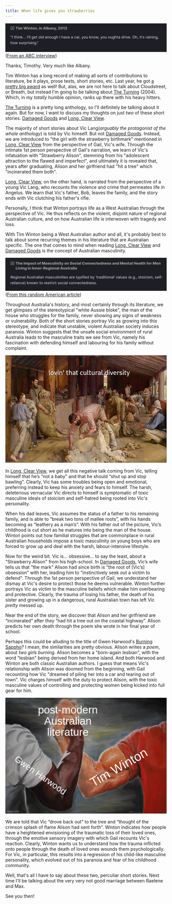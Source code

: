 ```yaml
---
title: When life gives you strawberries
---
```

![](../timwintonquote1.png)
([From an ABC interview](https://www.youtube.com/watch?v=DbVQT4ouwzc))

Thanks, Timothy. Very much like Albany.

Tim Winton has a long record of making all sorts of contributions to literature, be it plays, prose texts, short stories, etc. Last year, he got [a pretty big award](https://www.gg.gov.au/sites/default/files/2023-07/KB23%20-%20Honours%20List%20-%20Order%20of%20Australia%20%28General%20and%20Military%20Divisions%29%20Inc%20CHEYNE%20%282%29.pdf) as well! But, alas, we are not here to talk about Cloudstreet, or Breath, but instead I'm going to be talking about <u>The Turning</u> (2004). Which, in my *totally* humble opinion, ranks up there with his heavy hitters. 

<u>The Turning</u> is a pretty long anthology, so I'll definitely be talking about it again. But for now, I want to discuss my thoughts on just *two* of these short stories. <u>Damaged Goods</u> and <u>Long, Clear View</u>.

The majority of short stories about Vic Lang(*arguably the protagonist of the whole anthology*) is told by Vic himself. But not <u>Damaged Goods</u>. Instead, we are introduced to "the girl with the strawberry birthmark" mentioned in <u>Long, Clear View</u> from the perspective of Gail, Vic's wife. Through the intimate 1st person perspective of Gail's narration, we learn of Vic's infatuation with "Strawberry Alison", stemming from his "adolescent attraction to the flawed and imperfect", and ultimately it is revealed that, years after graduating, Alison and her girlfriend had "hit a tree" which "incinerated them both".

<u>Long, Clear View</u>, on the other hand, is narrated from the perspective of a young Vic Lang, who recounts the violence and crime that permeates life in Angelus. We learn that Vic's father, Bob, leaves the family, and the story ends with Vic clutching his father's rifle.

Personally, I think that Winton portrays life as a West Australian through the perspective of Vic. He thus reflects on the violent, disjoint nature of regional Australian culture, and on how Australian life is interwoven with tragedy and loss.

With Tim Winton being a West Australian author and all, it's probably best to talk about some recurring themes in his literature that are Australian specific. The one that comes to mind when reading <u>Long, Clear View</u> and <u>Damaged Goods</u> is the concept of Australian masculinity. 


![](../turningquote2.png)
([From this random American article](https://www.ncbi.nlm.nih.gov/pmc/articles/PMC9734714/))

Throughout Australia's history, and most certainly through its literature, we get glimpses of the stereotypical "white Aussie bloke", the man of the house who struggles for the family, never showing any signs of weakness or vulnerability. Both of the short stories portray Vic as growing into this stereotype, and indicate that unstable, violent Australian society induces paranoia. Winton suggests that the unsafe social environment of rural Australia leads to the masculine traits we see from Vic, namely his fascination with defending himself and labouring for his family without complaint.

![](../shearingtherams.jpg)

In <u>Long, Clear View</u>, we get all this negative talk coming from Vic, telling himself that he’s “not a baby” and that he should “shut up and stop bawling”. Clearly, Vic has some troubles being open and emotional, preferring instead to keep his anxiety and fears to himself. The harsh, deleterious vernacular Vic directs to himself is symptomatic of toxic masculine ideals of stoicism and self-hatred being rooted into Vic's personality.

When his dad leaves, Vic assumes the status of a father to his remaining family, and is able to “break two tons of mallee roots”, with his hands becoming as “leathery as a man’s”. With his father out of the picture, Vic’s childhood is cut short as he matures into being the man of the house. Winton points out how familial struggles that are commonplace in rural Australian households impose a toxic masculinity on young boys who are forced to grow up and deal with the harsh, labour-intensive lifestyle.

Now for the weird bit. Vic is... obsessive... to say the least, about a "Strawberry Alison" from his high-school. In <u>Damaged Goods</u>, Vic’s wife tells us that “the mark” Alison had since birth is “the root of [Vic’s] obsession” with her, leading him to "instinctively seek out a victim to defend". Through the 1st person perspective of Gail, we understand her dismay at Vic's desire to protect those he deems vulnerable. Winton further portrays Vic as victim to the masculine beliefs which make him overbearing and protective. Clearly, the trauma of losing his father, the death of his sister and growing up in a dangerous, rural Australian town has left Vic *pretty* messed up.

Near the end of the story, we discover that Alison and her girlfriend are “incinerated” after they “had hit a tree out on the coastal highway”. Alison predicts her own death through the poem she wrote in her final year of school. 

Perhaps this could be alluding to the title of Gwen Harwood's <u>Burning Sappho</u>? I mean, the similarities are pretty obvious. Alison writes a *poem*, about *two girls burning*. Alison becomes a "born-again lesbian", with the word "lesbian" being derived from her home island. And both Harwood and Winton are both classic Australian authors. I guess that means Vic's relationship with Alison was doomed from the beginning, with Gail recounting how Vic "dreamed of piling her into a car and tearing out of town". Vic charges himself with the duty to protect Alison, with the toxic masculine values of controlling and protecting women being kicked into full gear for him.

![](../gwenharwoodtimwinton.png)

We are told that Vic “drove back out” to the tree and “thought of the crimson splash of flame Alison had sent forth”. Winton indicates how people have a heightened envisioning of the traumatic loss of their loved ones, through the emotive sensory imagery with which Gail recounts Vic's reaction. Clearly, Winton wants us to understand how the trauma inflicted onto people through the death of loved ones wounds them psychologically. For Vic, in particular, this results into a regression of his child-like masculine personality, which evolved out of his paranoia and fear of his childhood community.

Well, that's all I have to say about these two, perculiar short stories. Next time I'll be talking about the very very not good marriage between Raelene and Max.

See you then!
